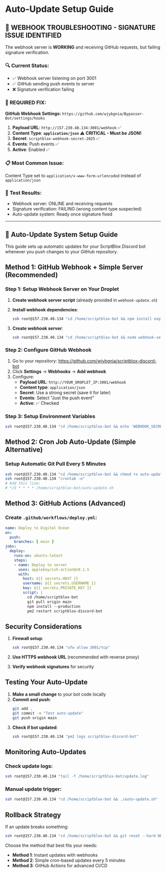 # Auto-Update Setup Guide

## 🚨 **WEBHOOK TROUBLESHOOTING - SIGNATURE ISSUE IDENTIFIED**

The webhook server is **WORKING** and receiving GitHub requests, but failing signature verification.

### 🔍 **Current Status:**
- ✅ Webhook server listening on port 3001
- ✅ GitHub sending push events to server  
- ❌ Signature verification failing

### 🔧 **REQUIRED FIX:**

**GitHub Webhook Settings:** `https://github.com/wjybgnia/Bypasser-Bot/settings/hooks`

1. **Payload URL**: `http://157.230.40.134:3001/webhook` ✅
2. **Content Type**: **`application/json`** ⚠️ **CRITICAL - Must be JSON!**
3. **Secret**: `scriptblox-webhook-secret-2025` ✅  
4. **Events**: Push events ✅
5. **Active**: Enabled ✅

### 📋 **Most Common Issue:**
Content Type set to `application/x-www-form-urlencoded` instead of `application/json`

### 🧪 **Test Results:**
- Webhook server: ONLINE and receiving requests
- Signature verification: FAILING (wrong content type suspected)
- Auto-update system: Ready once signature fixed

---

## 🚀 Auto-Update System Setup Guide
This guide sets up automatic updates for your ScriptBlox Discord bot whenever you push changes to your GitHub repository.

## Method 1: GitHub Webhook + Simple Server (Recommended)

### Step 1: Setup Webhook Server on Your Droplet

1. **Create webhook server script** (already provided in `webhook-update.sh`)
2. **Install webhook dependencies**:
   ```bash
   ssh root@157.230.40.134 "cd /home/scriptblox-bot && npm install express crypto"
   ```

3. **Create webhook server**:
   ```bash
   ssh root@157.230.40.134 "cd /home/scriptblox-bot && node webhook-server.js"
   ```

### Step 2: Configure GitHub Webhook

1. Go to your repository: https://github.com/wjybgnia/scriptblox-discord-bot
2. Click **Settings** → **Webhooks** → **Add webhook**
3. Configure:
   - **Payload URL**: `http://YOUR_DROPLET_IP:3001/webhook`
   - **Content type**: `application/json`
   - **Secret**: Use a strong secret (save it for later)
   - **Events**: Select "Just the push event"
   - **Active**: ✅ Checked

### Step 3: Setup Environment Variables
```bash
ssh root@157.230.40.134 "cd /home/scriptblox-bot && echo 'WEBHOOK_SECRET=your_secret_here' >> .env"
```

## Method 2: Cron Job Auto-Update (Simple Alternative)

### Setup Automatic Git Pull Every 5 Minutes
```bash
ssh root@157.230.40.134 "cd /home/scriptblox-bot && chmod +x auto-update.sh"
ssh root@157.230.40.134 "crontab -e"
# Add this line:
# */5 * * * * /home/scriptblox-bot/auto-update.sh
```

## Method 3: GitHub Actions (Advanced)

### Create `.github/workflows/deploy.yml`:
```yaml
name: Deploy to Digital Ocean
on:
  push:
    branches: [ main ]
jobs:
  deploy:
    runs-on: ubuntu-latest
    steps:
    - name: Deploy to server
      uses: appleboy/ssh-action@v0.1.5
      with:
        host: ${{ secrets.HOST }}
        username: ${{ secrets.USERNAME }}
        key: ${{ secrets.PRIVATE_KEY }}
        script: |
          cd /home/scriptblox-bot
          git pull origin main
          npm install --production
          pm2 restart scriptblox-discord-bot
```

## Security Considerations

1. **Firewall setup**:
   ```bash
   ssh root@157.230.40.134 "ufw allow 3001/tcp"
   ```

2. **Use HTTPS webhook URL** (recommended with reverse proxy)

3. **Verify webhook signatures** for security

## Testing Your Auto-Update

1. **Make a small change** to your bot code locally
2. **Commit and push**:
   ```bash
   git add .
   git commit -m "Test auto-update"
   git push origin main
   ```
3. **Check if bot updated**:
   ```bash
   ssh root@157.230.40.134 "pm2 logs scriptblox-discord-bot"
   ```

## Monitoring Auto-Updates

### Check update logs:
```bash
ssh root@157.230.40.134 "tail -f /home/scriptblox-bot/update.log"
```

### Manual update trigger:
```bash
ssh root@157.230.40.134 "cd /home/scriptblox-bot && ./auto-update.sh"
```

## Rollback Strategy

If an update breaks something:
```bash
ssh root@157.230.40.134 "cd /home/scriptblox-bot && git reset --hard HEAD~1 && pm2 restart scriptblox-discord-bot"
```

Choose the method that best fits your needs:
- **Method 1**: Instant updates with webhooks
- **Method 2**: Simple cron-based updates every 5 minutes  
- **Method 3**: GitHub Actions for advanced CI/CD

